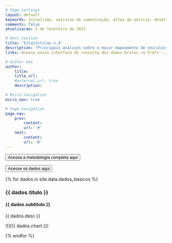 ```yaml
---
# Page settings
layout: default
keywords: jornalismo, veículos de comunicação, atlas da notícia, desertos de notícias
comments: false
atualizacao: 3 de fevereiro de 2021

# Hero section
title: 'Estatísticas v.4'
description: "Principais análises sobre o maior mapeamento de veículos de jornalismo no Brasil"
links: Acesse nossa interface de consulta dos dados brutos <a href='../consulta'>neste link</a>

# Author box
author:
    title:
    title_url:
    #external_url: true
    description:

# Micro navigation
micro_nav: true

# Page navigation
page_nav:
    prev:
        content:
        url: '#'
    next:
        content:
        url: '#'
---
```


<a href="{{ site.baseurl }}/plataforma/sobre/metodologia"><button class="btn btn--dark btn--rounded btn--w-icon">Acessa a metodologia completa aqui</button></a>

<a href="{{ site.baseurl }}/plataforma/consulta"><button class="btn btn--dark btn--rounded btn--w-icon">Acesse os dados aqui</button></a>

{% for dados in site.data.dados_basicos %}

### {{ dados.titulo }}

#### {{ dados.subtitulo }}

{{ dados.desc }}

![]({{ dados.chart }})

{% endfor %}
